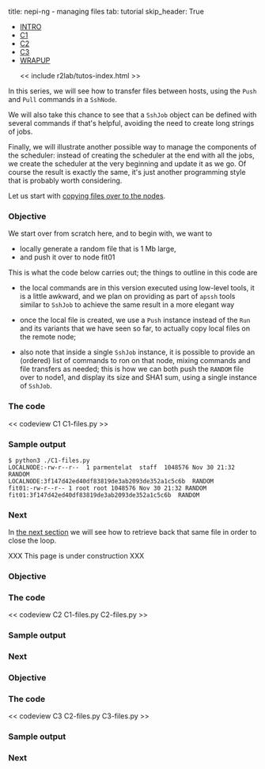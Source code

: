 title: nepi-ng - managing files
tab: tutorial
skip_header: True

<script src="/assets/r2lab/open-tab.js"></script>
<script src="/assets/js/diff.js"></script>
<script src="/assets/r2lab/r2lab-diff.js"></script>
<style>@import url("/assets/r2lab/r2lab-diff.css")</style>

<ul class="nav nav-tabs">
  <li class="active"> <a href="#INTRO">INTRO</a> </li>
  <li> <a href="#C1">C1</a></li>
  <li> <a href="#C2">C2</a></li>
  <li> <a href="#C3">C3</a></li>
  <li> <a href="#WRAPUP">WRAPUP</a></li>

  << include r2lab/tutos-index.html >>
</ul>

<div id="contents" class="tab-content" markdown="1">

<!------------ INTRO ------------>
<div id="INTRO" class="tab-pane fade in active" markdown="1">

In this series, we will see how to transfer files between hosts, using
the `Push` and `Pull` commands in a `SshNode`.

We will also take this chance to see that a `SshJob` object can be
defined with several commands if that's helpful, avoiding the need to
create long strings of jobs.

Finally, we will illustrate another possible way to manage the
components of the scheduler: instead of creating the scheduler at the
end with all the jobs, we create the scheduler at the very beginning
and update it as we go. Of course the result is exactly the same, it's
just another programming style that is probably worth considering.

Let us start with [copying files over to the nodes](javascript:open_tab('C1')).

</div>

<!------------ C1 ------------>
<div id="C1" class="tab-pane fade" markdown="1">

### Objective

We start over from scratch here, and to begin with, we want to

* locally generate a random file that is 1 Mb large,
* and push it over to node fit01

This is what the code below carries out; the things to outline in this code are

* the local commands are in this version executed using low-level
  tools, it is a little awkward, and we plan on providing as part of
  `apssh` tools similar to `SshJob` to achieve the same result in a
  more elegant way

* once the local file is created, we use a `Push` instance instead of
  the `Run` and its variants that we have seen so far, to actually
  copy local files on the remote node;

* also note that inside a single `SshJob` instance, it is possible to
  provide an (ordered) list of commands to ron on that node, mixing
  commands and file transfers as needed; this is how we can both push
  the `RANDOM` file over to node1, and display its size and SHA1 sum,
  using a single instance of `SshJob`.

### The code

<< codeview C1 C1-files.py >>

### Sample output

    $ python3 ./C1-files.py
    LOCALNODE:-rw-r--r--  1 parmentelat  staff  1048576 Nov 30 21:32 RANDOM
    LOCALNODE:3f147d42ed40df83819de3ab2093de352a1c5c6b  RANDOM
    fit01:-rw-r--r-- 1 root root 1048576 Nov 30 21:32 RANDOM
    fit01:3f147d42ed40df83819de3ab2093de352a1c5c6b  RANDOM

### Next

In [the next section](javascript:open_tab('C2')) we will see
how to retrieve back that same file in order to close the loop.

</div>

<!------------ C2 ------------>
<div id="C2" class="tab-pane fade" markdown="1">

XXX This page is under construction XXX

### Objective

### The code

<< codeview C2 C1-files.py C2-files.py >>

### Sample output

### Next
[](javascript:open_tab('C3'))

</div>

<!------------ C3 ------------>
<div id="C3" class="tab-pane fade" markdown="1">

### Objective

### The code

<< codeview C3 C2-files.py C3-files.py >>

### Sample output

### Next
[](javascript:open_tab('WRAPUP'))

</div>

<!------------ WRAPUP ------------>
<div id="WRAPUP" class="tab-pane fade" markdown="1">

</div>

</div> <!-- end div contents -->
